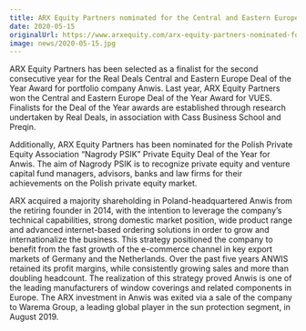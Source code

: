 ```yaml
---
title: ARX Equity Partners nominated for the Central and Eastern Europe Deal of the Year Award and the Nagrody PSIK Private Equity Deal of the Year Award
date: 2020-05-15
originalUrl: https://www.arxequity.com/arx-equity-partners-nominated-for-the-central-and-eastern-europe-deal-of-the-year-award-and-the-nagrody-psik-private-equity-deal-of-the-year-award/
image: news/2020-05-15.jpg
---
```


ARX Equity Partners has been selected as a finalist for the second consecutive year for the Real Deals Central and Eastern Europe Deal of the Year Award for portfolio company Anwis. Last year, ARX Equity Partners won the Central and Eastern Europe Deal of the Year Award for VUES. Finalists for the Deal of the Year awards are established through research undertaken by Real Deals, in association with Cass Business School and Preqin.

Additionally, ARX Equity Partners has been nominated for the Polish Private Equity Association “Nagrody PSIK” Private Equity Deal of the Year for Anwis. The aim of Nagrody PSIK is to recognize private equity and venture capital fund managers, advisors, banks and law firms for their achievements on the Polish private equity market.

ARX acquired a majority shareholding in Poland-headquartered Anwis from the retiring founder in 2014, with the intention to leverage the company’s technical capabilities, strong domestic market position, wide product range and advanced internet-based ordering solutions in order to grow and internationalize the business. This strategy positioned the company to benefit from the fast growth of the e-commerce channel in key export markets of Germany and the Netherlands. Over the past five years ANWIS retained its profit margins, while consistently growing sales and more than doubling headcount. The realization of this strategy proved Anwis is one of the leading manufacturers of window coverings and related components in Europe. The ARX investment in Anwis was exited via a sale of the company to Warema Group, a leading global player in the sun protection segment, in August 2019.
